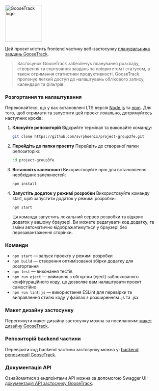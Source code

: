 <a href="https://svrphoenix.github.io/project-group3fe" target="_blank" rel="noopener">
	<img src="images/logo/GOOSE@2.png" alt="GooseTrack logo" height="120" width="120" />
</a>

Цей проєкт містить frontend частину веб-застосунку
[планувальника завдань GooseTrack](https://svrphoenix.github.io/project-group3fe).

> Застосунок GooseTrack забезпечує планування розкладу, створення та сортування
> завдань за пріоритетом і статусом, а також отримання статистики
> продуктивності. GooseTrack пропонує легкий доступ до налаштувань облікового
> запису, календаря та фільтрів.

### Розгортання та налаштування

Переконайтеся, що у вас встановлені LTS версія
[Node.js](npm.https://nodejs.org/uk) та [npm](https://www.npmjs.com/). Для того,
щоб отримати та запустити цей проєкт локально, дотримуйтесь наступних кроків:

1. **Клонуйте репозиторій** Відкрийте термінал та виконайте команду:

   ```sh
   git clone https://github.com/svrphoenix/project-group3fe.git
   ```

2. **Перейдіть до папки проєкту** Перейдіть до створеної папки репозиторію:

   ```sh
   cd project-group3fe
   ```

3. **Встановіть залежності** Використовуйте npm для встановлення необхідних
   залежностей:

   ```sh
   npm install
   ```

4. **Запустіть додаток у режимі розробки** Використовуйте команду start, щоб
   запустити додаток у режимі розробки:

   ```sh
   npm start
   ```

   Ця команда запустить локальний сервер розробки та відкриє додаток у вашому
   браузері. Ви можете редагувати код додатку, та зміни автоматично
   відображатимуться у браузері без перезавантаження сторінки.

### Команди

- `npm start` &mdash; запуск проєкту у режимі розробки
- `npm build` &mdash; створення оптимізованої збірки додатку для розгортання
- `npm test` &mdash; виконання тестів
- `npm run eject` &mdash; виймання з обгортки (eject) заблокованого
  конфігураційного коду, це дозволяє вам налаштувати проект самостійно
- `npm run lint:js` &mdash; використання ESLint для перевірки та виправлення
  стилю коду у файлах з розширенням .js та .jsx

### Макет дизайну застосунку

Переглянути макет дизайну застосунку можна за посиланням:
[макет дизайну GooseTrack](https://www.figma.com/file/kXtsjq7Tts3YzolUVqgNsp/Goose-Track?type=design&node-id=0-1&mode=design).

### Репозиторій backend частини

Перевірити код backend частини застосунку можна у:
[backend репозиторії GooseTrack](https://github.com/svrphoenix/project-group3be).

### Документація API

Ознайомитися з ендпоінтами API можна за допомогою Swagger UI:
[документація API застосунку GooseTrack](https://goose-backend.onrender.com/docs/).
